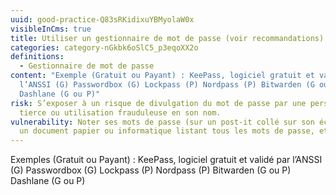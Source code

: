 ```yaml
---
uuid: good-practice-Q83sRKidixuYBMyolaW0x
visibleInCms: true
title: Utiliser un gestionnaire de mot de passe (voir recommandations).
categories: category-nGkbk6oSlC5_p3eqoXX2o
definitions:
  - Gestionnaire de mot de passe
content: "Exemple (Gratuit ou Payant) : KeePass, logiciel gratuit et validé par
  l’ANSSI (G) Passwordbox (G) Lockpass (P) Nordpass (P) Bitwarden (G ou P)
  Dashlane (G ou P)"
risk: S’exposer à un risque de divulgation du mot de passe par une personne
  tierce ou utilisation frauduleuse en son nom.
vulnerability: Noter ses mots de passe (sur un post-it collé sur son écran, sur
  un document papier ou informatique listant tous les mots de passe, etc.).
---
```

<!--StartFragment-->

Exemples (Gratuit ou Payant) : KeePass, logiciel gratuit et validé par l’ANSSI (G) Passwordbox (G) Lockpass (P) Nordpass (P) Bitwarden (G ou P) Dashlane (G ou P)

<!--EndFragment-->
